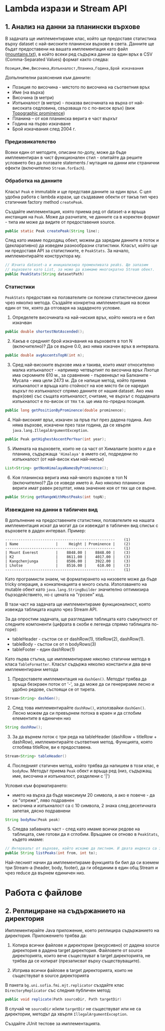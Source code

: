 # Lambda изрази и Stream API

## 1. Анализ на данни за планински върхове

В задачата ще имплементираме клас, който ще предоставя статистика върху dataset с най-високите планински върхове в света. Данните ще бъдат предоставени на вашата имплементация като файл ([mountains.txt](https://github.com/fmi/java-course/blob/master/07-files-and-lambdas/lab/resources/mountains.txt)), в който всеки ред съдържа данни за един връх в CSV (Comma-Separated Values) формат както следва:

`Позиция,Име,Височина,Изпъкналост,Планина,Година,Брой изкачвания`

Допълнителни разяснения към данните:

  - Позиция по височина - мястото по височина на съответния връх
  - Име (на върха)
  - Височина (в метри)
  - Изпъкналост (в метри) - показва височината на върха от най-високата седловина, свързваща го с по-висок връх) (виж [Topographic prominence](https://en.wikipedia.org/wiki/Topographic_prominence))
  - Планина – от коя планинска верига е част върхът
  - Година на първо изкачване
  - Брой изкачвания след 2004 г.

### Предизвикателство

Всеки един от методите, описани по-долу, може да бъде имплементиран в чист функционален стил - опитайте да решите условието без да ползвате statements / мутация на данни или странични ефекти (включително `Stream.forEach`).

### Обработка на данните

Класът `Peak` е immutable и ще представя данните за един връх. С цел удобна работа с lambda изрази, ще създаваме обекти от такъв тип чрез статичния factory method `createPeak`.

Създайте имплементация, която приема ред от dataset-a и връща инстанция на `Peak`. Може да разчитате, че данните са в коректен формат - типа им може да видите от предоставения source.

```java
public static Peak createPeak(String line);
```

След като имаме подходящ обект, можем да заредим данните в поток и (декларативно) да изведем разнообразни статистики. Класът, който ще ни предоставя API за статистиките, е `PeakStats`. За начало, имплементирайте конструктора му.

```java
// Изчита dataset-а и инициализира променливата peaks. Ще запазим
// върховете като List, за може да взимаме многократно Stream обект.
public PeakStats(String datasetPath)
```

### Статистики

`PeakStats` предоставя на ползвателите си полезни статистически данни чрез няколко метода. Създайте конкретна имплементация на всеки един от тях, която да отговаря на зададеното условие.

1. Определете височината на най-ниския връх, който никога не е бил изкачван

```java
public double shortestNotAscended();
```

2. Какъв е средният брой изкачвания на върховете в топ N (включително)? Да се върне 0.0, ако няма изкачен връх в интервала.

```java
public double avgAscentsTopN(int n);
```

3. Сред най-високите върхове има и такива, които имат относително малка изпъкналост - например четвъртият по височина връх Лхотце има скромните 610 м., за сравнение - първенецът на Балканите - Мусала - има цели 2473 м. Да се напише метод, който приема изпъкналост и връща като стойност на кое място би се наредил върхът по изпъкналост спрямо данните от нашия dataset. Ако има върх(ове) със същата изпъкналост, считаме, че върхът с подадената изпъкналост е по-висок от тях т.е. ще има по-предна позиция.

```java
public long getPositionByProminence(double prominence);
```

4. Най-високият връх, изкачен за пръв път през дадена година. Ако няма върхове, изкачени през тази година, да се хвърля `java.lang.IllegalArgumentException`.

```java
public Peak getHighestAscentPerYear(int year);
```

5. Имената на върховете, които не са част от Хималаите (която и да е планина, съдържащa `'Himalaya'` в името си), подредени по изпъкналост (от най-висок към най-нисък)

```java
List<String> getNonHimalayaNamesByProminence();
```

6. Коя планинска верига има най-много върхове в топ N (включително)? Да се изведе името ѝ. Ако няколко планински вериги имат равен резултат, няма значение коя от тях ще се върне.

```java
public String getRangeWithMostPeaks(int topN);
```

### Извеждане на данни в табличен вид

В допълнение на предоставените статистики, ползвателите на нашата имплементация искат да могат да си извеждат в табличен вид списък с върховете в даден интервал. Пример:

```
--------------------------------------------------    (1)
| Name                 |     Height | Prominence |    (2)
--------------------------------------------------    (1)
| Mount Everest        |    8848.00 |    8848.00 |    (3)
| K2                   |    8611.00 |    4017.00 |    (3)
| Kangchenjunga        |    8586.00 |    3922.00 |    (3)
| Lhotse               |    8516.00 |     610.00 |    (3)
--------------------------------------------------    (1)
```

Като програмисти знаем, че форматирането на низовете може да бъде tricky операция, а конкатенацията е много скъпа. Използването на mutable обект като `java.lang.StringBuilder` значително оптимизира бързодействието, но с цената на "грозен" код.

В тази част на задачата ще имплементираме функционалност, която извежда таблицата изцяло чрез Stream API.

За да опростим задачата, ще разгледаме таблицата като съвкупност от следните компоненти (цифрата в скоби е легенда спрямо таблицата по-горе):

  - tableHeader - състои се от dashRow(1), titleRow(2), dashRow(1).
  - tableBody - състои се от n bodyRows(3)
  - tableFooter - един dashRow(1)

Като първа стъпка, ще имплементираме няколко статични метода в класа `TableFormatter`. Класът съдържа няколко константи и два вече имплементирани метода

1. Предоставете имплементация на `dashGen()`. Методът трябва да връща безкраен поток от '-', за да може да си генерираме лесно и удобно редове, състоящи се от тирета.

```java
Stream<String> dashGen();
```

2. След това имплементирайте `dashRow()`, използвайки `dashGen()`. Лесно можем да си превърнем потока в краен и да сглобим елементите в единичен низ

```java
String dashRow();
```

3. За да върнем поток с три реда на tableHeader (dashRow + titleRow + dashRow), имплементирайте съответния метод. Функцията, която сглобява titleRow, ви е предоставена.

```java
Stream<String> tableHeader()
```

4. Последният статичен метод, който трябва да напишем в този клас, е `bodyRow`. Методът приема `Peak` обект и връща ред (низ, съдържащ име, височина и изпъкналост, разделени с '|')

Условия към форматирането:

  - името на върха да бъде максимум 20 символа, а ако е повече - да се "отреже", ляво подравнен
  - височина и изпъкналост са с 10 символа, 2 знака след десетичната запетая, дясно подравнени

```java
String bodyRow(Peak peak)
```

5. Следва забавната част - след като имаме всички редове на таблицата, сме готови да я сглобим. Връщаме се отново в `PeakStats`, където имаме:

```java
// Интервалът от върхове, който искаме да листнем. И двата индекса са inclusive
public String listPeaks(int from, int to);
```

Най-лесният начин да имплементираме функцията би бил да си вземем три Stream-a (header, body, footer), да ги обединим в един общ Stream и чрез reduce да върнем единичен низ.

# Работа с файлове

## 2. Реплициране на съдържанието на директория

Имплементирайте Java приложение, което реплицира съдържанието на директория. Приложението трябва да:

1. Копира всички файлове и директории (рекурсивно) от дадена source директория в дадена target директория. Файловете от source директорията, които вече съществуват в target директорията, не трябва да се копират (презаписват върху съществуващите).

2. Изтрива всички файлове в target директорията, които не съществуват в source директорията

В пакета `bg.uni.sofia.fmi.mjt.replicator` създайте клас `DirectoryReplicator` със следния публичен метод:

```java
public void replicate(Path sourceDir, Path targetDir)
```

В случай че `sourceDir` и/или `targetDir` не съществуват или не са директории, методът да хвърля `IllegalArgumentException`.

Създайте JUnit тестове за имплементацията.
